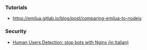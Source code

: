 ### Tutorials

- https://emilua.gitlab.io/blog/post/comparing-emilua-to-nodejs

### Security

- [Human Users Detection: stop bots with Nginx (in Italian)](https://twitter.com/cybersaiyanIT/status/1249978932604153856)
